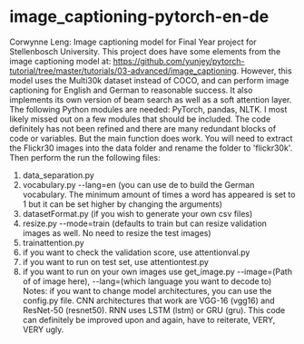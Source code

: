 # image_captioning-pytorch-en-de

Corwynne Leng: Image captioning model for Final Year project for Stellenbosch University.
This project does have some elements from the image captioning model at: https://github.com/yunjey/pytorch-tutorial/tree/master/tutorials/03-advanced/image_captioning.
However, this model uses the Multi30k dataset instead of COCO, and can perform image captioning for English and German to reasonable success. It also implements its own version of beam search as well as a soft attention layer.
The following Python modules are needed: PyTorch, pandas, NLTK. I most likely missed out on a few modules that should be included.
The code definitely has not been refined and there are many redundant blocks of code or variables. But the main function does work.
You will need to extract the Flickr30 images into the data folder and rename the folder to 'flickr30k'.
Then perform the run the following files:
1) data_separation.py
2) vocabulary.py --lang=en  (you can use de to build the German vocabulary. The minimum amount of times a word has appeared is set to 1 but it can be set higher by changing the arguments)
3) datasetFormat.py (if you wish to generate your own csv files)
4) resize.py --mode=train (defaults to train but can resize validation images as well. No need to resize the test images)
5) trainattention.py
6) if you want to check the validation score, use attentionval.py
7) if you want to run on test set, use attentiontest.py
8) if you want to run on your own images use get_image.py --image=(Path of of image here), --lang=(which language you want to decode to)
Notes:
if you want to change model architectures, you can use the config.py file. CNN architectures that work are VGG-16 (vgg16) and ResNet-50 (resnet50). RNN uses LSTM (lstm) or GRU (gru).
This code can definitely be improved upon and again, have to reiterate, VERY, VERY ugly. 
